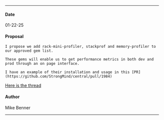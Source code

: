 ***
#### Date
01-22-25
#### Proposal

```
I propose we add rack-mini-profiler, stackprof and memory-profiler to our approved gem list. 

These gems will enable us to get performance metrics in both dev and prod through an on page interface. 

I have an example of their installation and usage in this [PR](https://github.com/StrongMind/central/pull/1984)
```

[Here is the thread]([https://flipswitch.slack.com/archives/C02GC9LSTFT/p1733766383321919](https://flipswitch.slack.com/archives/C02GC9LSTFT/p1737584411895509))

#### Author
Mike Benner

***
